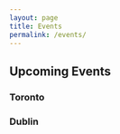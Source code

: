 ```yaml
---
layout: page
title: Events
permalink: /events/
---
```


<h2>Upcoming Events</h2>

<div id="upcoming-events-toronto">
    <h3>Toronto</h3>
</div>
<div id="upcoming-events-dublin">
    <h3>Dublin</h3>
</div>

<script>
    let options = { weekday: 'long', year: 'numeric', month: 'long', day: 'numeric', timeZoneName: 'short', hour: 'numeric' };
    const showLinks = (id, data) => {
        let event = {
            name: data.name,
            link: data.link,
            time: new Date(data.time).toLocaleString('en-US', options)
        }
        if (!document.querySelector(`#${id}`)) return
        
        document.querySelector(`#${id}`).insertAdjacentHTML('beforeend', `
          <a href="${event.link}" target="_blank" rel="noopener noreferrer">${event.name}</a>
          <div>${event.time}</div>
          <br>
        `)
    }
    
  const handleResponse = (id, response) =>  {
    response.data.forEach(data => {
      showLinks(id, data);
    })
  }  
    
  const callbackToronto = response => {
    handleResponse('upcoming-events-toronto', response)
  }
  const callbackDublin = response => {
    handleResponse('upcoming-events-dublin', response)
  }
</script>
<script type="text/javascript"
  src="https://api.meetup.com/Toronto-Code-Mentoring/events?page=2&callback=callbackToronto"></script>
<script type="text/javascript"
  src="https://api.meetup.com/Dublin-Code-Mentoring/events?page=2&callback=callbackDublin"></script>
